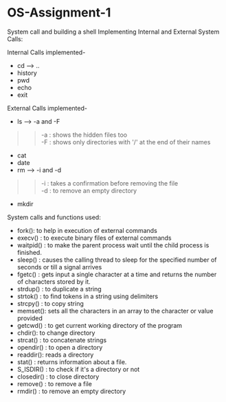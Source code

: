 # OS-Assignment-1
System call and building a shell
Implementing Internal and External System Calls:

Internal Calls implemented-
- cd --> ..
- history
- pwd
- echo
- exit

External Calls implemented-
- ls --> -a and -F
>> -a : shows the hidden files too\
>> -F : shows only directories with '/' at the end of their names
- cat
- date
- rm --> -i and -d
>> -i : takes a confirmation before removing the file\
>> -d : to remove an empty directory 
- mkdir

System calls and functions used:
- fork(): to help in execution of external commands
- execv() : to execute binary files of external commands
- waitpid() : to make the parent process wait until the child process is finished.
- sleep() : causes the calling thread to sleep for the specified number of seconds or till a signal arrives
- fgetc() : gets input a single character at a time and returns the number of characters stored by it.
- strdup() : to duplicate a string
- strtok() : to find tokens in a string using delimiters
- strcpy() : to copy string
- memset(): sets all the characters in an array to the character or value provided
- getcwd() : to get current working directory of the program
- chdir(): to change directory
- strcat() : to concatenate strings
- opendir() : to open a directory
- readdir(): reads a directory
- stat() : returns information about a file.
- S_ISDIR() : to check if it's a directory or not
- closedir() : to close directory
- remove() : to remove a file 
- rmdir() : to remove an empty directory
